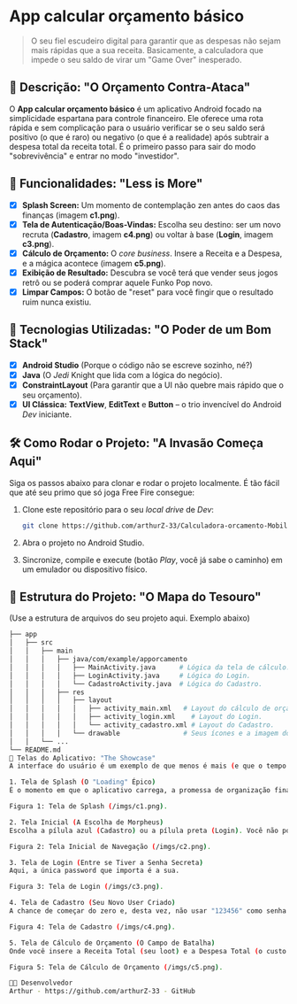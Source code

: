 # **App calcular orçamento básico**

> O seu fiel escudeiro digital para garantir que as despesas não sejam mais rápidas que a sua receita. Basicamente, a calculadora que impede o seu saldo de virar um "Game Over" inesperado.

## 📱 Descrição: "O Orçamento Contra-Ataca"

O **App calcular orçamento básico** é um aplicativo Android focado na simplicidade espartana para controle financeiro. Ele oferece uma rota rápida e sem complicação para o usuário verificar se o seu saldo será positivo (o que é raro) ou negativo (o que é a realidade) após subtrair a despesa total da receita total. É o primeiro passo para sair do modo "sobrevivência" e entrar no modo "investidor".

## 🔧 Funcionalidades: "Less is More"

- [x] **Splash Screen:** Um momento de contemplação zen antes do caos das finanças (imagem **c1.png**).
- [x] **Tela de Autenticação/Boas-Vindas:** Escolha seu destino: ser um novo recruta (**Cadastro**, imagem **c4.png**) ou voltar à base (**Login**, imagem **c3.png**).
- [x] **Cálculo de Orçamento:** O *core business*. Insere a Receita e a Despesa, e a mágica acontece (imagem **c5.png**).
- [x] **Exibição de Resultado:** Descubra se você terá que vender seus jogos retrô ou se poderá comprar aquele Funko Pop novo.
- [x] **Limpar Campos:** O botão de "reset" para você fingir que o resultado ruim nunca existiu.

## 🚀 Tecnologias Utilizadas: "O Poder de um Bom Stack"

- [x] **Android Studio** (Porque o código não se escreve sozinho, né?)
- [x] **Java** (O *Jedi* Knight que lida com a lógica do negócio).
- [x] **ConstraintLayout** (Para garantir que a UI não quebre mais rápido que o seu orçamento).
- [x] **UI Clássica:** **TextView**, **EditText** e **Button** – o trio invencível do Android *Dev* iniciante.

## 🛠️ Como Rodar o Projeto: "A Invasão Começa Aqui"

Siga os passos abaixo para clonar e rodar o projeto localmente. É tão fácil que até seu primo que só joga Free Fire consegue:

1.  Clone este repositório para o seu *local drive* de *Dev*:

    ```bash
    git clone https://github.com/arthurZ-33/Calculadora-orcamento-Mobile.git
    ```

2.  Abra o projeto no Android Studio.
3.  Sincronize, compile e execute (botão *Play*, você já sabe o caminho) em um emulador ou dispositivo físico.

## 📂 Estrutura do Projeto: "O Mapa do Tesouro"

(Use a estrutura de arquivos do seu projeto aqui. Exemplo abaixo)

```bash
├── app
│   ├── src
│   │   ├── main
│   │   │   ├── java/com/example/apporcamento
│   │   │   │   ├── MainActivity.java      # Lógica da tela de cálculo.
│   │   │   │   ├── LoginActivity.java     # Lógica do Login.
│   │   │   │   └── CadastroActivity.java  # Lógica do Cadastro.
│   │   │   ├── res
│   │   │   │   ├── layout
│   │   │   │   │   ├── activity_main.xml   # Layout do cálculo de orçamento.
│   │   │   │   │   ├── activity_login.xml    # Layout do Login.
│   │   │   │   │   └── activity_cadastro.xml # Layout do Cadastro.
│   │   │   │   └── drawable                # Seus ícones e a imagem do splash.
│   │   └── ...
└── README.md
🎨 Telas do Aplicativo: "The Showcase"
A interface do usuário é um exemplo de que menos é mais (e que o tempo do desenvolvedor é precioso). Um gradient azul suave e botões pretos robustos. Simples, direto e funcional.

1. Tela de Splash (O "Loading" Épico)
É o momento em que o aplicativo carrega, a promessa de organização financeira. Um icon bacana para não dizer que não tem arte.

Figura 1: Tela de Splash (/imgs/c1.png).

2. Tela Inicial (A Escolha de Morpheus)
Escolha a pílula azul (Cadastro) ou a pílula preta (Login). Você não pode ter os dois... ainda.

Figura 2: Tela Inicial de Navegação (/imgs/c2.png).

3. Tela de Login (Entre se Tiver a Senha Secreta)
Aqui, a única password que importa é a sua.

Figura 3: Tela de Login (/imgs/c3.png).

4. Tela de Cadastro (Seu Novo User Criado)
A chance de começar do zero e, desta vez, não usar "123456" como senha.

Figura 4: Tela de Cadastro (/imgs/c4.png).

5. Tela de Cálculo de Orçamento (O Campo de Batalha)
Onde você insere a Receita Total (seu loot) e a Despesa Total (o custo para manter o guild). O resultado? Seu saldo. A verdade nua e crua.

Figura 5: Tela de Cálculo de Orçamento (/imgs/c5.png).

👨‍💻 Desenvolvedor 
Arthur - https://github.com/arthurZ-33 - GitHub
